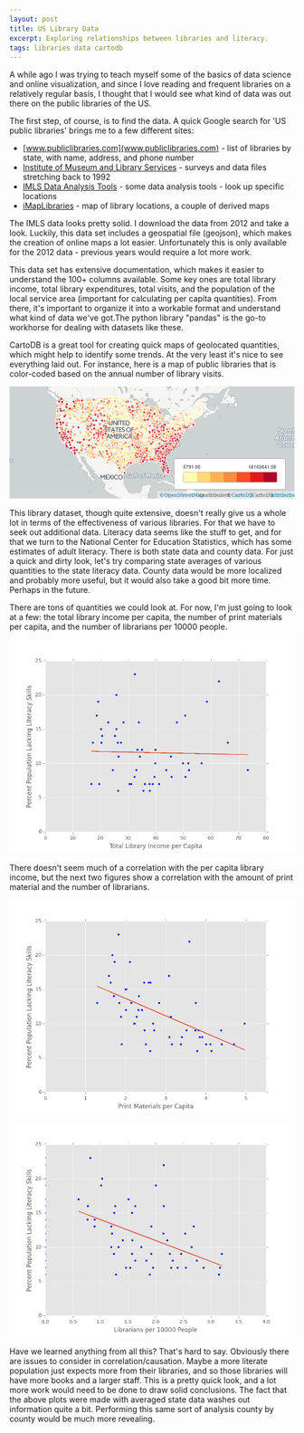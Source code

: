 ```yaml
---
layout: post
title: US Library Data
excerpt: Exploring relationships between libraries and literacy.
tags: libraries data cartodb
---
```


A while ago I was trying to teach myself some of the basics of data science and online visualization, and since I love reading and frequent libraries on a relatively regular basis, I thought that I would see what kind of data was out there on the public libraries of the US.

The first step, of course, is to find the data. A quick Google search for 'US public libraries' brings me to a few different sites: 

-   [www.publiclibraries.com](www.publiclibraries.com) - list of libraries by state, with name, address, and phone number
-   [Institute of Museum and Library Services](http://www.imls.gov) - surveys and data files stretching back to 1992 
-   [IMLS Data Analysis Tools](http://www.imls.gov/research/data_analysis_tools.aspx) - some data analysis tools - look up specific locations
-   [iMapLibraries](http://www.imaplibraries.org/) - map of library locations, a couple of derived maps

The IMLS data looks pretty solid. I download the data from 2012 and take a look. Luckily, this data set includes a geospatial file (geojson), which makes the creation of online maps a lot easier. Unfortunately this is only available for the 2012 data - previous years would require a lot more work.

This data set has extensive documentation, which makes it easier to understand the 100+ columns available. Some key ones are total library income, total library expenditures, total visits, and the population of the local service area (important for calculating per capita quantities). From there, it's important to organize it into a workable format and understand what kind of data we've got.The python library "pandas" is the go-to workhorse for dealing with datasets like these. 

CartoDB is a great tool for creating quick maps of geolocated quantities, which might help to identify some trends. At the very least it's nice to see everything laid out. For instance, here is a map of public libraries that is color-coded based on the annual number of library visits.

![image](/assets/img/posts/us-libraries-visits-choropleth.png)

This library dataset, though quite extensive, doesn't really give us a whole lot in terms of the effectiveness of various libraries. For that we have to seek out additional data. Literacy data seems like the stuff to get, and for that we turn to the National Center for Education Statistics, which has some estimates of adult literacy. There is both state data and county data. For just a quick and dirty look, let's try comparing state averages of various quantities to the state literacy data. County data would be more localized and probably more useful, but it would also take a good bit more time. Perhaps in the future.

There are tons of quantities we could look at. For now, I'm just going to look at a few: the total library income per capita, the number of print materials per capita, and the number of librarians per 10000 people.

![image](/assets/img/posts/us-libraries-lackVincmFIT.png)

There doesn't seem much of a correlation with the per capita library income, but the next two figures show a correlation with the amount of print material and the number of librarians.

![image](/assets/img/posts/us-libraries-lackVbkvolFIT.png)

![image](/assets/img/posts/us-libraries-lackVlibrariaFIT.png)

Have we learned anything from all this? That's hard to say. Obviously there are issues to consider in correlation/causation. Maybe a more literate population just expects more from their libraries, and so those libraries will have more books and a larger staff. This is a pretty quick look, and a lot more work would need to be done to draw solid conclusions. The fact that the above plots were made with averaged state data washes out information quite a bit. Performing this same sort of analysis county by county would be much more revealing.

